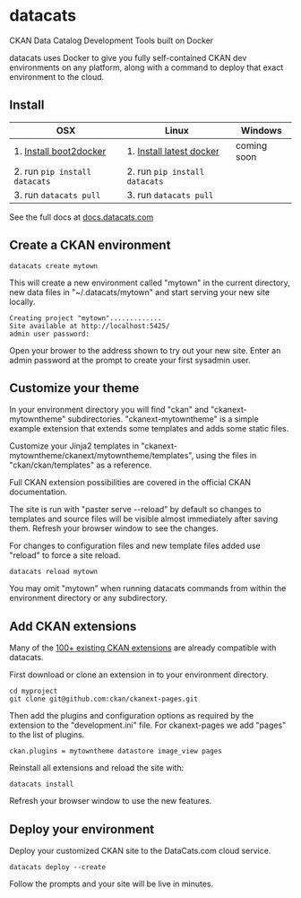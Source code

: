 # datacats

CKAN Data Catalog Development Tools built on Docker

datacats uses Docker to give you fully self-contained CKAN dev environments on
any platform, along with a command to deploy that exact environment to the cloud.


## Install

OSX | Linux | Windows
--- | --- | ---
1. [Install boot2docker](https://docs.docker.com/installation/mac/) | 1. [Install latest docker](https://docs.docker.com/installation/ubuntulinux/#docker-maintained-package-installation) | coming soon
2. run `pip install datacats` | 2. run `pip install datacats` |
3. run `datacats pull` | 3. run `datacats pull` |

See the full docs at [docs.datacats.com](http://docs.datacats.com)

## Create a CKAN environment

```
datacats create mytown
```

This will create a new environment called "mytown" in the current
directory, new data files in "~/.datacats/mytown" and start
serving your new site locally.

```
Creating project "mytown".............
Site available at http://localhost:5425/
admin user password:
```

Open your brower to the address shown to try out your new site.
Enter an admin password at the prompt to create your first sysadmin user.


## Customize your theme

In your environment directory you will find
"ckan" and "ckanext-mytowntheme" subdirectories.
"ckanext-mytowntheme" is a simple example extension that extends
some templates and adds some static files.

Customize your Jinja2 templates in
"ckanext-mytowntheme/ckanext/mytowntheme/templates", using
the files in "ckan/ckan/templates" as a reference.

Full CKAN extension possibilities are covered in the official CKAN
documentation.

The site is run with "paster serve --reload" by default so
changes to templates and source files will be visible almost immediately
after saving them. Refresh your browser window to see the changes.

For changes to configuration files and
new template files added use "reload" to force a site reload.

```
datacats reload mytown
```

You may omit "mytown" when running datacats commands from within the
environment directory or any subdirectory.

## Add CKAN extensions

Many of the [100+ existing CKAN extensions](http://extensions.ckan.org/)
are already compatible with datacats.

First download or clone an extension in to your environment directory.

```
cd myproject
git clone git@github.com:ckan/ckanext-pages.git
```

Then add the plugins and configuration options as required by the extension
to the "development.ini" file.  For ckanext-pages we add "pages" to the list
of plugins.

```
ckan.plugins = mytowntheme datastore image_view pages
```

Reinstall all extensions and reload the site with:
```
datacats install
```

Refresh your browser window to use the new features.


## Deploy your environment

Deploy your customized CKAN site to the DataCats.com cloud service.
```
datacats deploy --create
```

Follow the prompts and your site will be live in minutes.
